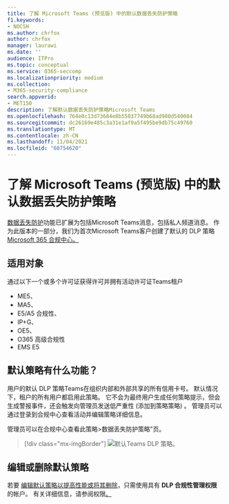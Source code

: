 ```yaml
---
title: 了解 Microsoft Teams (预览版) 中的默认数据丢失防护策略
f1.keywords:
- NOCSH
ms.author: chrfox
author: chrfox
manager: laurawi
ms.date: ''
audience: ITPro
ms.topic: conceptual
ms.service: O365-seccomp
ms.localizationpriority: medium
ms.collection:
- M365-security-compliance
search.appverid:
- MET150
description: 了解默认数据丢失防护策略Microsoft Teams
ms.openlocfilehash: 764e0c13d73684e8b55037749b68ad980d540084
ms.sourcegitcommit: dc26169e485c3a31e1af9a5f495be9db75c49760
ms.translationtype: MT
ms.contentlocale: zh-CN
ms.lasthandoff: 11/04/2021
ms.locfileid: "60754620"
---
```

# <a name="learn-about-the-default-data-loss-prevention-policy-in-microsoft-teams-preview"></a>了解 Microsoft Teams (预览版) 中的默认数据丢失防护策略

[数据丢失防护](dlp-learn-about-dlp.md)功能已扩展为包括Microsoft Teams消息，包括私人频道消息。 作为此版本的一部分，我们为首次Microsoft Teams客户创建了默认的 DLP 策略<a href="https://go.microsoft.com/fwlink/p/?linkid=2077149" target="_blank">Microsoft 365 合规中心。</a>

## <a name="applies-to"></a>适用对象

通过以下一个或多个许可证获得许可并拥有活动许可证Teams租户
 
- ME5、 
- MA5、 
- E5/A5 合规性、 
- IP+G、 
- OE5、 
- O365 高级合规性 
- EMS E5


## <a name="what-does-the-default-policy-do"></a>默认策略有什么功能？

用户的默认 DLP 策略Teams在组织内部和外部共享的所有信用卡号。 默认情况下，租户的所有用户都启用此策略。 它不会为最终用户生成任何策略提示，但会生成警报事件，还会触发向管理员发送低严重性 (添加到策略策略) 。 管理员可以通过登录到合规中心查看活动并编辑策略详细信息。

管理员可以在合规中心查看此策略>[](https://compliance.microsoft.com/compliancesettings)数据丢失防护策略"页。


> [!div class="mx-imgBorder"]
> ![默认Teams DLP 策略。](../media/default-teams-dlp-policy.png)

## <a name="edit-or-delete-the-default-policy"></a>编辑或删除默认策略

若要 [编辑默认策略以提高性能或将其删除](create-test-tune-dlp-policy.md#tune-a-dlp-policy)，只需使用具有 **DLP 合规性管理权限** 的帐户。 有关详细信息，请参阅权限[。](create-test-tune-dlp-policy.md#permissions)

